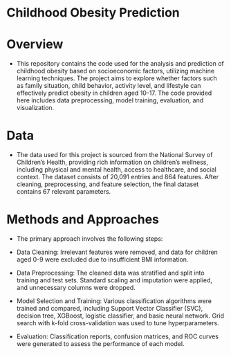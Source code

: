 # Childhood Obesity Prediction

# Overview

* This repository contains the code used for the analysis and prediction of childhood obesity based on socioeconomic factors, utilizing machine learning techniques. The project aims to explore whether factors such as family situation, child behavior, activity level, and lifestyle can effectively predict obesity in children aged 10-17. The code provided here includes data preprocessing, model training, evaluation, and visualization.

# Data

* The data used for this project is sourced from the National Survey of Children’s Health, providing rich information on children’s wellness, including physical and mental health, access to healthcare, and social context. The dataset consists of 20,091 entries and 864 features. After cleaning, preprocessing, and feature selection, the final dataset contains 67 relevant parameters.

# Methods and Approaches

* The primary approach involves the following steps:

* Data Cleaning: Irrelevant features were removed, and data for children aged 0-9 were excluded due to insufficient BMI information.
* Data Preprocessing: The cleaned data was stratified and split into training and test sets. Standard scaling and imputation were applied, and unnecessary columns were dropped.
* Model Selection and Training: Various classification algorithms were trained and compared, including Support Vector Classifier (SVC), decision tree, XGBoost, logistic classifier, and basic neural network. Grid search with k-fold cross-validation was used to tune hyperparameters.
* Evaluation: Classification reports, confusion matrices, and ROC curves were generated to assess the performance of each model.
